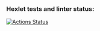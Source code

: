 ### Hexlet tests and linter status:
[![Actions Status](https://github.com/alex-pol/fullstack-javascript-project-44/actions/workflows/hexlet-check.yml/badge.svg)](https://github.com/alex-pol/fullstack-javascript-project-44/actions)